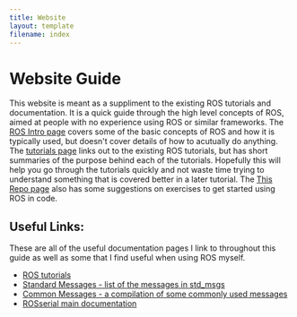 ```yaml
---
title: Website
layout: template
filename: index
--- 
```


# Website Guide
This website is meant as a suppliment to the existing ROS tutorials and documentation. It is a quick guide through the high level concepts of ROS, aimed at people with no experience using ROS or similar frameworks. The [ROS Intro page](ROS) covers some of the basic concepts of ROS and how it is typically used, but doesn't cover details of how to acutually do anything. The [tutorials page](tutorials) links out to the existing ROS tutorials, but has short summaries of the purpose behind each of the tutorials. Hopefully this will help you go through the tutorials quickly and not waste time trying to understand something that is covered better in a later tutorial. The [This Repo page](this_repo) also has some suggestions on exercises to get started using ROS in code.

## Useful Links:
These are all of the useful documentation pages I link to throughout this guide as well as some that I find useful when using ROS myself.

- [ROS tutorials](http://wiki.ros.org/ROS/Tutorials)
- [Standard Messages - list of the messages in std_msgs](http://wiki.ros.org/std_msgs)
- [Common Messages - a compilation of some commonly used messages](http://wiki.ros.org/common_msgs)
- [ROSserial main documentation](http://wiki.ros.org/rosserial_arduino/Tutorials)
